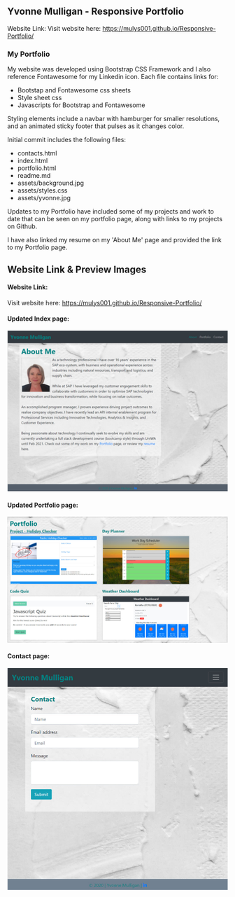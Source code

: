 ## Yvonne Mulligan - Responsive Portfolio

Website Link:
Visit website here: https://mulys001.github.io/Responsive-Portfolio/

### My Portfolio
My website was developed using Bootstrap CSS Framework and I also reference Fontawesome for my Linkedin icon.  Each file contains links for:

 * Bootstap and Fontawesome css sheets
 * Style sheet css
 * Javascripts for Bootstrap and Fontawesome

 Styling elements include a navbar with hamburger for smaller resolutions, and an animated sticky footer that pulses as it changes color.

Initial commit includes the following files:

 * contacts.html
 * index.html
 * portfolio.html
 * readme.md
 * assets/background.jpg
 * assets/styles.css
 * assets/yvonne.jpg

Updates to my Portfolio have included some of my projects and work to date that can be seen on my portfolio page, along with links to my projects on 
Github.  

I have also linked my resume on my 'About Me' page and provided the link to my Portfolio page.

## Website Link & Preview Images

#### Website Link:
Visit website here:  https://mulys001.github.io/Responsive-Portfolio/

#### Updated Index page:
![Index page](https://github.com/MULYS001/Responsive-Portfolio/blob/master/assets/Updated-Index.jpg)

#### Updated Portfolio page:
![Portfolio page](https://github.com/MULYS001/Responsive-Portfolio/blob/master/assets/Updated-Portfolio.jpg)

#### Contact page:
![Contact page](https://github.com/MULYS001/Responsive-Portfolio/blob/master/assets/Responsive-Portfolio-contact.jpg)

